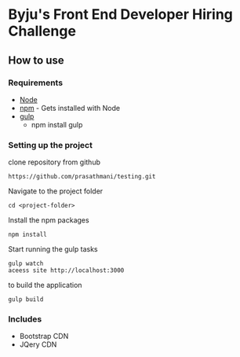 # Byju's Front End Developer Hiring Challenge

## How to use

### Requirements
- [Node](https://nodejs.org/en/)
- [npm]() - Gets installed with Node
- [gulp](http://gulpjs.com/) 
	- npm install gulp

### Setting up the project

clone repository from github
```
https://github.com/prasathmani/testing.git
```

Navigate to the project folder
```
cd <project-folder>
```
Install the npm packages
```
npm install
```
Start running the gulp tasks
```
gulp watch
aceess site http://localhost:3000
```

to build the application
```
gulp build
```

### Includes
* Bootstrap CDN
* JQery CDN



